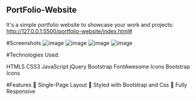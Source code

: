 ## PortFolio-Website

It's a simple portfolio website to showcase your work and projects:  http://127.0.0.1:5500/portfolio-website/index.html#

#Screenshots
![image](https://github.com/user-attachments/assets/c4c2c0d4-fc67-48f8-a49c-63d22b92ca5b)
![image](https://github.com/user-attachments/assets/d88a9208-51f0-439a-a31a-533c25fb58bf)
![image](https://github.com/user-attachments/assets/c204e3ff-e6ad-43ae-8a26-d52e7ea2ca92)
![image](https://github.com/user-attachments/assets/2b3bcf83-e164-4b6e-b9a0-e3f8f3d1f625)



#Technologies Used:

HTML5
CSS3
JavaScript
jQuery
Bootstrap
FontAwesome Icons
Bootstrap Icons

#Features
📖 Single-Page Layout
🎨 Styled with Bootstrap and Css
📱 Fully Responsive
